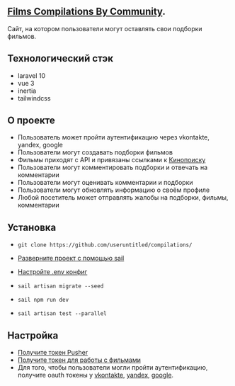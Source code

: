 ## <a href="https://fcbc.site">Films Compilations By Community</a>.

Сайт, на котором пользователи могут оставлять свои подборки фильмов.

## Технологический стэк
- laravel 10
- vue 3
- inertia
- tailwindcss

## О проекте
- Пользователь может пройти аутентификацию через vkontakte, yandex, google
- Пользователи могут создавать подборки фильмов
- Фильмы приходят с API и привязаны ссылками к <a href="https://kinopoisk.ru">Кинопоиску</a>
- Пользователи могут комментировать подборки и отвечать на комментарии
- Пользователи могут оценивать комментарии и подборки
- Пользователи могут обновлять информацию о своём профиле
- Любой посетитель может отправлять жалобы на подборки, фильмы, комментарии

## Установка
- <p>
        <code>git clone https://github.com/useruntitled/compilations/</code>
    </p>
- <a href="https://laravel.com/docs/10.x/sail#main-content">Разверните проект с помощью sail</a>
- <p><a href="#настройка">Настройте .env конфиг</a></p>
- <p><code>sail artisan migrate --seed</code></p>
- <p><code>sail npm run dev</code></p>
- <p><code>sail artisan test --parallel</code></p>

## Настройка
- <a href="https://pusher.com">Получите токен Pusher</a>
- <a href="https://kinopoisk.dev/">Получите токен для работы с фильмами</a>
- Для того, чтобы пользователи могли пройти аутентификацию, получите oauth токены у <a href="https://vk.com">vkontakte</a>, <a href="https://ya.ru">yandex</a>, <a href="https://google.com">google</a>.
